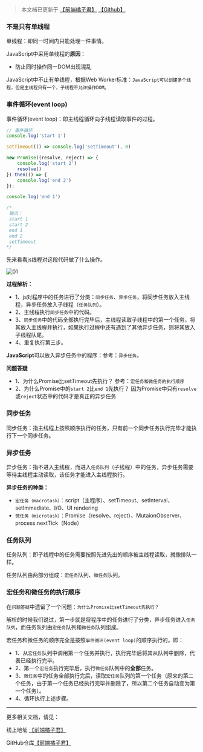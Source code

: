 > 本文档已更新于 [【前端橘子君】](http://xiaoysosheng.top/#/javascript/单线程和事件循环) [【Github】](https://github.com/xiaoyaosheng-yu/library/blob/master/javascript/单线程和事件循环.md)

### 不是只有单线程
单线程：即同一时间内只能处理一件事情。

JavaScript中采用单线程的**原因**：
- 防止同时操作同一DOM出现混乱

JavaScript中不止有单线程，根据Web Worker标准：`JavaScript可以创建多个线程，但是主线程只有一个，子线程不允许操作DOM`。

### 事件循环(event loop)

事件循环(event loop)：即主线程循环向子线程读取事件的过程。

```javascript
// 事件循环
console.log('start 1')

setTimeout(() => console.log('setTimeout'), 0)

new Promise((resolve, reject) => {
    console.log('start 2')
    resolve()
}).then(() => {
    console.log('end 2')
});

console.log('end 1')

/*
 输出：
 start 1
 start 2
 end 1
 end 2
 setTimeout
*/
```

先来看看js线程对这段代码做了什么操作。

![01](http://xiaoysosheng.top:5000/images/event_loop/01.jpg)

**过程解析：**

- 1、js对程序中的任务进行了分类：`同步任务`、`异步任务`，将同步任务放入主线程，异步任务放入子线程（`任务队列`）。
- 2、主线程执行`同步任务`中的代码。
- 3、`同步任务`中的代码全部执行完毕后，主线程读取子线程中的第一个任务，将其放入主线程并执行，如果执行过程中还有遇到了其他异步任务，则将其放入子线程队尾。
- 4、重复执行第三步。

**JavaScript**可以放入异步任务中的程序：参考：`异步任务`。

**问题答疑**

- 1、为什么Promise比setTimeout先执行？ 参考：`宏任务和微任务的执行顺序`
- 2、为什么Promise中的`start 2`比`end 1`先执行？ 因为Promise中只有`resolve`或`reject`状态中的代码才是真正的异步任务

### 同步任务
同步任务：指主线程上按照顺序执行的任务，只有前一个同步任务执行完毕才能执行下一个同步任务。

### 异步任务
异步任务：指不进入主线程，而进入`任务队列`（子线程）中的任务，异步任务需要等待主线程主动读取，该任务才能进入主线程执行。

**异步任务的种类：**
- `宏任务（macrotask）`：script（主程序）、setTimeout、setInterval、setImmediate、I/O、UI rendering
- `微任务（microtask）`：Promise（resolve、reject）、MutaionObserver、process.nextTick（Node）

### 任务队列
任务队列：即子线程中的任务需要按照先进先出的顺序被主线程读取，就像排队一样。

任务队列由两部分组成：`宏任务`队列、`微任务`队列。

### 宏任务和微任务的执行顺序
在`问题答疑`中遗留了一个问题：`为什么Promise比setTimeout先执行？`

解析的时候我们说过，第一步就是将程序中的任务进行了分类，异步任务进入`任务队列`，而任务队列由`宏任务`队列和`微任务`队列组成。

宏任务和微任务的顺序完全是按照`事件循环(event loop)`的顺序执行的，即：
- 1、从`宏任务`队列中调用第一个任务并执行，执行完毕后将其从队列中删除，代表已经执行完毕。
- 2、第一个`宏任务`执行完毕后，执行`微任务`队列中的**全部**任务。
- 3、`微任务`中的任务全部执行完后，读取`宏任务`队列的第一个任务（原来的第二个任务，由于第一个任务已经执行完毕并删除了，所以第二个任务自动变为第一个任务）。
- 4、循环执行上述步骤。

----------

更多相关文档，请见：

线上地址 [【前端橘子君】](http://xiaoysosheng.top)

GitHub仓库[【前端橘子君】](https://github.com/xiaoyaosheng-yu/library)